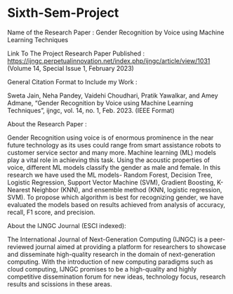 # Sixth-Sem-Project

Name of the Research Paper : Gender Recognition by Voice using Machine Learning Techniques


Link To The Project Research Paper Published  : https://ijngc.perpetualinnovation.net/index.php/ijngc/article/view/1031 
(Volume 14, Special Issue 1, February 2023)


General Citation Format to Include my Work : 

Sweta Jain, Neha Pandey, Vaidehi Choudhari, Pratik Yawalkar, and Amey Admane, “Gender Recognition by Voice using Machine Learning Techniques”, ijngc, vol. 14, no. 1, Feb. 2023.  (IEEE Format)



About the Research Paper :

Gender Recognition using voice is of enormous prominence in the near future technology as its uses could range from smart assistance robots to customer service sector and many more. Machine learning (ML) models play a vital role in achieving this task. Using the acoustic properties of voice, different ML models classify the gender as male and female. In this research we have used the ML models- Random Forest, Decision Tree, Logistic Regression, Support Vector Machine (SVM), Gradient Boosting, K-Nearest Neighbor (KNN), and ensemble method (KNN, logistic regression, SVM). To propose which algorithm is best for recognizing gender, we have evaluated the models based on results achieved from analysis of accuracy, recall, F1 score, and precision.



About the IJNGC Journal (ESCI indexed): 

The International Journal of Next-Generation Computing (IJNGC) is a peer-reviewed journal aimed at providing a platform for researchers to showcase and disseminate high-quality research in the domain of next-generation computing. With the introduction of new computing paradigms such as cloud computing, IJNGC promises to be a high-quality and highly competitive dissemination forum for new ideas, technology focus, research results and scissions in these areas.